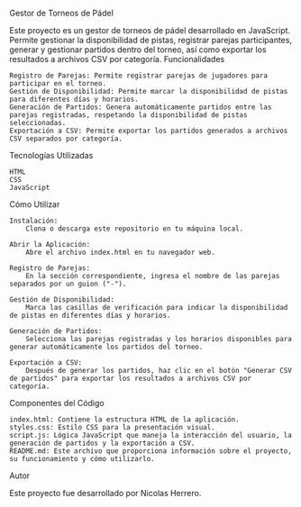 Gestor de Torneos de Pádel

Este proyecto es un gestor de torneos de pádel desarrollado en JavaScript. Permite gestionar la disponibilidad de pistas, registrar parejas participantes, generar y gestionar partidos dentro del torneo, así como exportar los resultados a archivos CSV por categoría.
Funcionalidades

    Registro de Parejas: Permite registrar parejas de jugadores para participar en el torneo.
    Gestión de Disponibilidad: Permite marcar la disponibilidad de pistas para diferentes días y horarios.
    Generación de Partidos: Genera automáticamente partidos entre las parejas registradas, respetando la disponibilidad de pistas seleccionadas.
    Exportación a CSV: Permite exportar los partidos generados a archivos CSV separados por categoría.

Tecnologías Utilizadas

    HTML
    CSS
    JavaScript

Cómo Utilizar

    Instalación:
        Clona o descarga este repositorio en tu máquina local.

    Abrir la Aplicación:
        Abre el archivo index.html en tu navegador web.

    Registro de Parejas:
        En la sección correspondiente, ingresa el nombre de las parejas separados por un guion ("-").

    Gestión de Disponibilidad:
        Marca las casillas de verificación para indicar la disponibilidad de pistas en diferentes días y horarios.

    Generación de Partidos:
        Selecciona las parejas registradas y los horarios disponibles para generar automáticamente los partidos del torneo.

    Exportación a CSV:
        Después de generar los partidos, haz clic en el botón "Generar CSV de partidos" para exportar los resultados a archivos CSV por categoría.

Componentes del Código

    index.html: Contiene la estructura HTML de la aplicación.
    styles.css: Estilo CSS para la presentación visual.
    script.js: Lógica JavaScript que maneja la interacción del usuario, la generación de partidos y la exportación a CSV.
    README.md: Este archivo que proporciona información sobre el proyecto, su funcionamiento y cómo utilizarlo.

Autor

Este proyecto fue desarrollado por Nicolas Herrero.
